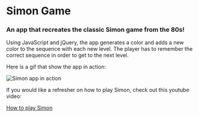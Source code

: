 # Simon Game


### An app that recreates the classic Simon game from the 80s! 


Using JavaScript and jQuery, the app generates a color and adds a new color to the sequence with each new level. The player has to remember the correct sequence in order to get to the next level. 


Here is a gif that show the app in action:

![Simon app in action](./gif/simon.gif)


If you would like a refresher on how to play Simon, check out this youtube video: 

[How to play Simon](https://www.youtube.com/embed/1Yqj76Q4jJ4)